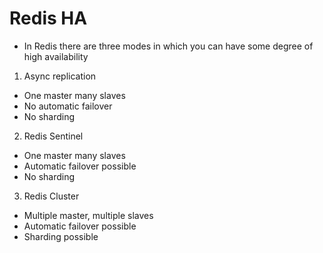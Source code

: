 
# Redis HA

* In Redis there are three modes in which you can 
  have some degree of high availability
  
1. Async replication 
  - One master many slaves
  - No automatic failover
  - No sharding
  
2. Redis Sentinel
  - One master many slaves
  - Automatic failover possible
  - No sharding
  
3. Redis Cluster
  - Multiple master, multiple slaves
  - Automatic failover possible
  - Sharding possible